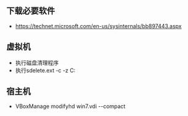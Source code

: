## 下载必要软件
- https://technet.microsoft.com/en-us/sysinternals/bb897443.aspx

## 虚拟机
- 执行磁盘清理程序
- 执行sdelete.ext -c -z C:

## 宿主机
- VBoxManage modifyhd win7.vdi --compact



